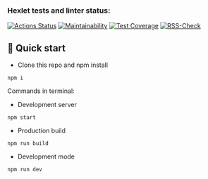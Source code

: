 ### Hexlet tests and linter status:
[![Actions Status](https://github.com/MilaNick/frontend-project-lvl3/workflows/hexlet-check/badge.svg)](https://github.com/MilaNick/frontend-project-lvl3/actions)
[![Maintainability](https://api.codeclimate.com/v1/badges/380c1b7806a4bcad9861/maintainability)](https://codeclimate.com/github/MilaNick/frontend-project-lvl3/maintainability)
[![Test Coverage](https://api.codeclimate.com/v1/badges/380c1b7806a4bcad9861/test_coverage)](https://codeclimate.com/github/MilaNick/frontend-project-lvl3/test_coverage)
[![RSS-Check](https://github.com/MilaNick/frontend-project-lvl3/actions/workflows/actions.yml/badge.svg)](https://github.com/MilaNick/frontend-project-lvl3/actions)

## 🚀 Quick start
- Clone this repo and npm install
```
npm i
```
Commands in terminal:
- Development server
```
npm start
```
- Production build
```
npm run build
```
- Development mode
```
npm run dev
```
